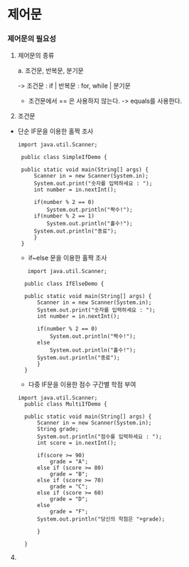 # 제어문
### 제어문의 필요성
1. 제어문의 종류

   a. 조건문, 반복문, 분기문

   -> 조건문 : if | 반복문 : for, while | 분기문
   * 조건문에서 == 은 사용하지 않는다. -> equals를 사용한다.

2. 조건문   
* 단순 IF문을 이용한 홀짝 조사
   ```
   import java.util.Scanner;

	public class SimpleIfDemo {

	public static void main(String[] args) {
		Scanner in = new Scanner(System.in);
		System.out.print("숫자를 입력하세요 : ");
		int number = in.nextInt();
		
		if(number % 2 == 0)
			System.out.println("짝수!");
		if(number % 2 == 1)
			System.out.println("홀수!");
		System.out.println("종료");
		}
	}
   ```
   * if~else 문을 이용한 홀짝 조사
  ```
     import java.util.Scanner;

	public class IfElseDemo {

	public static void main(String[] args) {
		Scanner in = new Scanner(System.in);
		System.out.print("숫자를 입력하세요 : ");
		int number = in.nextInt();
		
		if(number % 2 == 0)
			System.out.println("짝수!");
		else
			System.out.println("홀수!");
		System.out.println("종료");
		}
	}
  ```
  * 다중 IF문을 이용한 점수 구간별 학점 부여
  ```
  import java.util.Scanner;
	public class MultiIfDemo {

	public static void main(String[] args) {
		Scanner in = new Scanner(System.in);
		String grade;
		System.out.println("점수를 입력하세요 : ");
		int score = in.nextInt();
		
		if(score >= 90)
			grade = "A";
		else if (score >= 80)
			grade = "B";
		else if (score >= 70)
			grade = "C";
		else if (score >= 60)
			grade = "D";
		else 
			grade = "F";
		System.out.println("당신의 학점은 "+grade);

		}

	}
   ```
4. 
